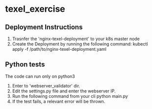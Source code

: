 # texel_exercise

## Deployment Instructions
1. Trasnfer the 'nginx-texel-deployment' to your k8s master node
2. Create the Deployment by running the following command:
kubectl apply -f /path/to/nginx-texel-deployment.yaml

## Python tests
The code can run only on python3 
1. Enter to 'webserver_validator' dir.
2. Edit the settings.py file and enter the webserver IP.
3. Run the following command from your cli
python main.py
4. If the test fails, a relevant error will be thrown. 
